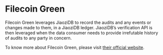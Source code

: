 # Filecoin Green

Filecoin Green leverages JiaoziDB to record the audits and any events or changes made to them, in a JiaoziDB ledger. JiaoziDB’s verification API is then leveraged when the data consumer needs to provide irrefutable history of audits to any party in concern.

To know more about Filecoin Green, please visit [their official website](https://green.filecoin.io/).